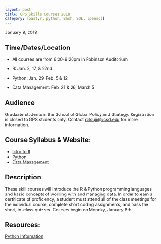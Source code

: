 ```yaml
---
layout: post
title: GPS Skills Courses 2018
category: [past,r, python, Bash, SQL, opensci]
---
```

January 8, 2018

## Time/Dates/Location

* All courses are from 6:30-9:20pm in Robinson Auditorium

* R: Jan. 8, 17, & 22nd.
* Python: Jan. 29, Feb. 5 & 12
* Data Management: Feb. 21 & 26, March 5

## Audience

Graduate students in the School of Global Policy and Strategy. Registration is closed to GPS students only. Contact rotsuji@ucsd.edu for more information.

## Course Syllabus & Website:

* [Intro to R](https://ucsdlib.github.io/win2018-gps-r/)
* [Python](https://ucsdlib.github.io/win2018-gps-python/)
* [Data Management](https://ucsdlib.github.io/win2018-gps-intro-dm/)

## Description

These skill courses will introduce the R & Python programming languages and basic concepts of working with and managing data. In order to earn a certificate of proficiency, a student must attend all of the class meetings for the individual course, complete short coding assignments, and pass the short, in-class quizzes. Courses begin on Monday, January 8th.

## Resources:
[Python Information](https://github.com/ucsdlib/win2018-gps-python/blob/master/pyinfo/python-Information-resources.ipynb)
